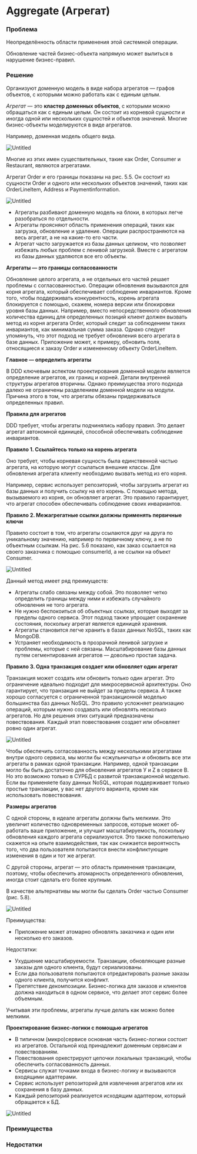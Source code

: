 # Aggregate (Агрегат)

### Проблема

Неопределённость области применения этой системной операции.

Обновление частей бизнес-объекта напрямую может вылиться в нарушение бизнес-правил.

### Решение

Организуют доменную модель в виде набора агрегатов — графов объектов, с которыми можно работать как с единым целым. 

*Агрегат* — это **кластер доменных объектов**, с которыми можно обращаться как с еди­ным целым. Он состоит из корневой сущности и иногда одной или нескольких сущ­ностей и объектов значений. Многие бизнес-объекты моделируются в виде агрегатов. 

Например, доменная модель общего вида. 

![Untitled](../../2%20%D0%9C%D0%B8%D0%BA%D1%80%D0%BE%D1%81%D0%B5%D1%80%D0%B2%D0%B8%D1%81%D1%8B%20(MSA)/Untitled%208.png)

Многие из этих имен существительных, такие как Order, Consumer и Restaurant, являются агрегатами.

Агрегат Order и его границы показаны на рис. 5.5. Он состоит из сущности Order и одного или нескольких объектов значений, таких как OrderLineltem, Address и Paymentinformation.

![Untitled](Aggregate%20(%D0%90%D0%B3%D1%80%D0%B5%D0%B3%D0%B0%D1%82)/Untitled.png)

- Агрегаты разбивают доменную модель на блоки, в которых легче разобраться по отдельности.
- Агрегаты проясняют область применения операций, таких как загрузка, обновление и удаление. Операции распространяются на весь агрегат, а не на какие-то его части.
- Агрегат часто загружается из базы данных целиком, что позволяет избежать любых проблем с ленивой загрузкой. Вместе с агрегатом из базы данных удаляются все его объекты.

**Агрегаты — это границы согласованности**

Обновление целого агрегата, а не отдельных его частей решает проблемы с согла­сованностью. Операции обновления вызываются для корня агрегата, который обеспечивает соблюдение инвариантов. Кроме того, чтобы поддерживать конкурентность, корень агрегата блокируется с помощью, скажем, номера версии или блокировки уровня базы данных. Напри­мер, вместо непосредственного обновления количества единиц для определенных позиций клиент должен вызвать метод из корня агрегата Order, который следит за соблюдением таких инвариантов, как минимальная сумма заказа. Однако следует упомянуть, что этот подход не требует обновления всего агрегата в базе данных. Приложение может, к примеру, обновить поля, относящиеся к заказу Order и из­мененному объекту OrderLineltem.

**Главное — определить агрегаты**

В DDD ключевым аспектом проектирования доменной модели является опре­деление агрегатов, их границ и корней. Детали внутренней структуры агрегатов вторичны. Однако преимущества этого подхода далеко не ограничены разделением доменной модели на модули. Причина этого в том, что агрегаты обязаны придержи­ваться определенных правил.

**Правила для агрегатов**

DDD требует, чтобы агрегаты подчинялись набору правил. Это делает агрегат авто­номной единицей, способной обеспечивать соблюдение инвариантов.

**Правило 1. Ссылайтесь только на корень агрегата**

Оно требует, чтобы корневая сущность была единственной частью агрегата, на которую могут ссылаться внешние классы. Для обновления агрегата клиенту необходимо вызвать метод из его корня.

Например, сервис использует репозиторий, чтобы загрузить агрегат из базы дан­ных и получить ссылку на его корень. С помощью метода, вызываемого из корня, он обновляет агрегат. Это правило гарантирует, что агрегат способен обеспечивать соблюдение своих инвариантов.

**Правило 2. Межагрегатные ссылки должны применять первичные ключи**

Правило состоит в том, что агрегаты ссылаются друг на друга по уникальному зна­чению, например по первичному ключу, а не по объектным ссылкам. На рис. 5.6 показано, как заказ ссылается на своего заказчика с помощью consumerld, а не ссылки на объект Consumer.

![Untitled](Aggregate%20(%D0%90%D0%B3%D1%80%D0%B5%D0%B3%D0%B0%D1%82)/Untitled%201.png)

Данный метод имеет ряд преимуществ: 

- Агрегаты слабо связаны между собой. Это позволяет четко определить границы между ними и избежать случайного обновления не того агрегата.
- Не нужно бес­покоиться об объектных ссылках, которые выходят за пределы одного сервиса. Этот подход также упрощает сохранение состояния, поскольку агрегат является единицей хранения.
- Агрегаты становится легче хранить в базах данных NoSQL, таких как MongoDB.
- Устраняет необходимость в про­зрачной ленивой загрузке и проблемы, которые с ней связаны. Масштабирование базы данных путем сегментирования агрегатов — довольно простая задача.

**Правило 3. Одна транзакция создает или обновляет один агрегат**

Транзакция может создать или обновить только один агрегат. Это ограничение идеально подходит для микросервисной архитектуры. Оно гарантирует, что транзакция не выйдет за пределы сервиса. А также хорошо согласуется с ограниченной транзакционной моделью большинства баз данных NoSQL.
Это правило усложняет реализацию операций, которым нужно создавать или об­новлять несколько агрегатов. Но для решения этих ситуаций предназначены повествования. Каждый этап повествования создает или обновляет ровно один агрегат.

![Untitled](Aggregate%20(%D0%90%D0%B3%D1%80%D0%B5%D0%B3%D0%B0%D1%82)/Untitled%202.png)

Чтобы обеспечить согласованность между не­сколькими агрегатами внутри одного сервиса, мы могли бы «сжульничать» и об­новить все эти агрегаты в рамках одной транзакции. Например, одной транзакции могло бы быть достаточно для обновления агрегатов У и Z в сервисе В. Но это воз­можно только в СУРБД с развитой транзакционной моделью. Если вы применяете базу данных NoSQL, которая поддерживает только простые транзакции, у вас нет другого варианта, кроме как использовать повествования.

**Размеры агрегатов**

С одной стороны, в идеале агрегаты должны быть мелкими. Это увеличит количество одновременных запросов, которые может об­ работать ваше приложение, и улучшит масштабируемость, поскольку обновления каждого агрегата сериализуются. Это также положительно скажется на опыте взаи­модействия, так как снижается вероятность того, что два пользователя попытаются внести конфликтующие изменения в один и тот же агрегат. 

С другой стороны, агрегат — это область применения транзакции, поэтому, чтобы обеспечить атомар­ность определенного обновления, иногда стоит сделать его более крупным.

В качестве альтернативы мы могли бы сделать Order частью Consumer (рис. 5.8).

![Untitled](Aggregate%20(%D0%90%D0%B3%D1%80%D0%B5%D0%B3%D0%B0%D1%82)/Untitled%203.png)

Преимущества:

- Приложение может атомарно обновлять заказчика и один или несколько его заказов.

Недостатки:

- Ухудшение масштабируемости. Транзакции, обновляющие разные заказы для одного клиента, будут сериализованы.
- Если два пользователя попытаются отредактировать разные заказы одного клиента, получится конфликт.
- Препятствие декомпозиции. Бизнес-логика для заказов и клиентов должна находиться в одном сервисе, что де­лает этот сервис более объемным.

Учитывая эти проблемы, агрегаты лучше делать как можно более мелкими.

**Проектирование бизнес-логики с помощью агрегатов**

- В типичном (микро)сервисе основная часть бизнес-логики состоит из агрегатов. Остальной код принадлежит доменным сервисам и повествованиям.
- Повествования оркестрируют цепочки локальных транзакций, чтобы обеспечить согласованность данных.
- Сервисы служат точками входа в бизнес-логику и вызываются входящими адаптерами.
- Сервис использует репозиторий для извлечения агрегатов или их со­хранения в базу данных.
- Каждый репозиторий реализуется исходящим адаптером, который обращается к БД.

![Untitled](Aggregate%20(%D0%90%D0%B3%D1%80%D0%B5%D0%B3%D0%B0%D1%82)/Untitled%204.png)

### Преимущества

### Недостатки